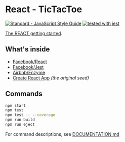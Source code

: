 # React - TicTacToe

[![Standard - JavaScript Style Guide](https://img.shields.io/badge/code_style-standard-brightgreen.svg)](https://standardjs.com) [![tested with jest](https://img.shields.io/badge/tested_with-jest-99424f.svg)](https://github.com/facebook/jest)

[The REACT getting started](https://reactjs.org/tutorial/tutorial.html).

## What's inside

* [Facebook/React](https://reactjs.org/)
* [Facebook/Jest](https://facebook.github.io/jest/)
* [Airbnb/Enzyme](http://airbnb.io/enzyme/)
* [Create React App](https://github.com/facebookincubator/create-react-app) *(the original seed)*


## Commands

```bash
npm start
npm test
npm test -- --coverage
npm run build
npm run eject
```

For command descriptions, see [DOCUMENTATION.md](./DOCUMENTATION.md#available-scripts)